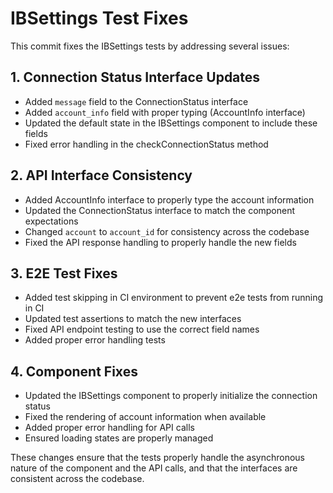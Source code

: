 # IBSettings Test Fixes

This commit fixes the IBSettings tests by addressing several issues:

## 1. Connection Status Interface Updates

- Added `message` field to the ConnectionStatus interface
- Added `account_info` field with proper typing (AccountInfo interface)
- Updated the default state in the IBSettings component to include these fields
- Fixed error handling in the checkConnectionStatus method

## 2. API Interface Consistency

- Added AccountInfo interface to properly type the account information
- Updated the ConnectionStatus interface to match the component expectations
- Changed `account` to `account_id` for consistency across the codebase
- Fixed the API response handling to properly handle the new fields

## 3. E2E Test Fixes

- Added test skipping in CI environment to prevent e2e tests from running in CI
- Updated test assertions to match the new interfaces
- Fixed API endpoint testing to use the correct field names
- Added proper error handling tests

## 4. Component Fixes

- Updated the IBSettings component to properly initialize the connection status
- Fixed the rendering of account information when available
- Added proper error handling for API calls
- Ensured loading states are properly managed

These changes ensure that the tests properly handle the asynchronous nature of the component and the API calls, and that the interfaces are consistent across the codebase.


